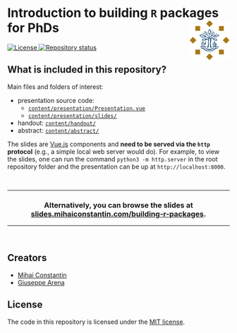 <h1>
    Introduction to building <code>R</code> packages for PhDs
    &nbsp;
    <img src="content/images/tilburg-university-logo.png" align="right" height="90">
</h1>

<p align="left">
    <a href="https://opensource.org/licenses/MIT"> <img src="https://img.shields.io/badge/license-MIT-yellow.svg" alt="License"> </a>
    <a href="https://www.repostatus.org/#inactive"><img src="https://www.repostatus.org/badges/latest/inactive.svg" alt="Repository status"/></a>
</p>

## What is included in this repository?

Main files and folders of interest:
- presentation source code:
  - [`content/presentation/Presentation.vue`](content/presentation/Presentation.vue)
  - [`content/presentation/slides/`](content/presentation/slides)
- handout: [`content/handout/`](content/handout)
- abstract: [`content/abstract/`](content/abstract)

The slides are [Vue.js](https://vuejs.org) components and **need to be served
via the `http` protocol** (e.g., a simple local web server would do). For
example, to view the slides, one can run the command `python3 -m http.server` in
the root repository folder and the presentation can be up at
`http://localhost:8000`.

<br><hr>
<h3 align="center">
    Alternatively, you can browse the slides at <br>
    <a href="https://slides.mihaiconstantin.com/building-r-packages">slides.mihaiconstantin.com/building-r-packages</a>.
</h3>
<hr><br>

## Creators

- [Mihai Constantin](https://mihaiconstantin.com)
- [Giuseppe Arena](https://github.com/jupepis)

## License

The code in this repository is licensed under the [MIT
license](https://opensource.org/licenses/MIT).
